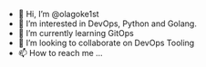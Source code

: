 - 👋 Hi, I’m @olagoke1st
- 👀 I’m interested in DevOps, Python and Golang. 
- 🌱 I’m currently learning GitOps
- 💞️ I’m looking to collaborate on DevOps Tooling
- 📫 How to reach me ... 

<!---
olagoke1st/olagoke1st is a ✨ special ✨ repository because its `README.md` (this file) appears on your GitHub profile.
You can click the Preview link to take a look at your changes.
--->
